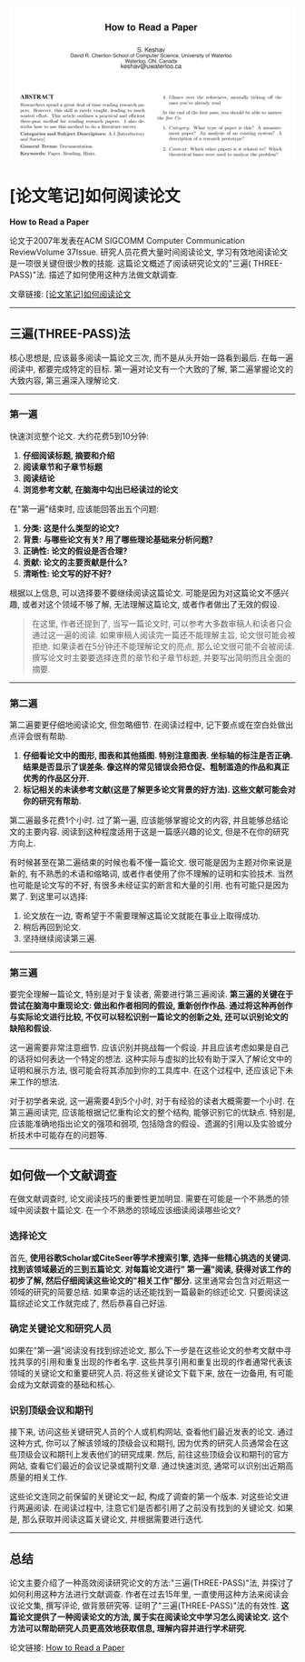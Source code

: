 ![封面](img/[论文笔记]如何阅读论文/封面.png)

# [论文笔记]如何阅读论文

**How to Read a Paper**

论文于2007年发表在ACM SIGCOMM Computer Communication ReviewVolume 37Issue.
研究人员花费大量时间阅读论文, 学习有效地阅读论文是一项很关键但很少教的技能. 这篇论文概述了阅读研究论文的"三遍(
THREE-PASS)"法. 描述了如何使用这种方法做文献调查.

文章链接: [[论文笔记]如何阅读论文](https://zhuanlan.zhihu.com/p/704095836)

---

## 三遍(THREE-PASS)法

核心思想是, 应该最多阅读一篇论文三次, 而不是从头开始一路看到最后. 在每一遍阅读中, 都要完成特定的目标. 第一遍对论文有一个大致的了解,
第二遍掌握论文的大致内容, 第三遍深入理解论文.

---

### 第一遍

快速浏览整个论文. 大约花费5到10分钟:

1. **仔细阅读标题, 摘要和介绍**
2. **阅读章节和子章节标题**
3. **阅读结论**
4. **浏览参考文献, 在脑海中勾出已经读过的论文**

在"第一遍"结束时, 应该能回答出五个问题:

1. **分类: 这是什么类型的论文?**
2. **背景: 与哪些论文有关? 用了哪些理论基础来分析问题?**
3. **正确性: 论文的假设是否合理?**
4. **贡献: 论文的主要贡献是什么?**
5. **清晰性: 论文写的好不好?**

根据以上信息, 可以选择要不要继续阅读这篇论文. 可能是因为对这篇论文不感兴趣, 或者对这个领域不够了解, 无法理解这篇论文,
或者作者做出了无效的假设.

> 在这里, 作者还提到了, 当写一篇论文时, 可以参考大多数审稿人和读者只会通过这一遍的阅读. 如果审稿人阅读完一篇还不能理解主旨,
> 论文很可能会被拒绝. 如果读者在5分钟还不能理解论文的亮点, 那么论文很可能不会被阅读. 撰写论文时主要要选择连贯的章节和子章节标题,
> 并要写出简明而且全面的摘要.

---

### 第二遍

第二遍要更仔细地阅读论文, 但忽略细节. 在阅读过程中, 记下要点或在空白处做出点评会很有帮助.

1. **仔细看论文中的图形, 图表和其他插图. 特别注意图表. 坐标轴的标注是否正确. 结果是否显示了误差条.
   像这样的常见错误会把仓促、粗制滥造的作品和真正优秀的作品区分开.**
2. **标记相关的未读参考文献(这是了解更多论文背景的好方法). 这些文献可能会对你的研究有帮助.**

第二遍最多花费1个小时. 过了第一遍, 应该能够掌握论文的内容, 并且能够总结论文的主要内容. 阅读到这种程度适用于这是一篇感兴趣的论文,
但是不在你的研究方向上.

有时候甚至在第二遍结束的时候也看不懂一篇论文. 很可能是因为主题对你来说是新的, 有不熟悉的术语和缩略词,
或者作者使用了你不理解的证明和实验技术.
当然也可能是论文写的不好, 有很多未经证实的断言和大量的引用. 也有可能只是因为累了. 到这里可以选择:

1. 论文放在一边, 寄希望于不需要理解这篇论文就能在事业上取得成功.
2. 稍后再回到论文.
3. 坚持继续阅读第三遍.

---

### 第三遍

要完全理解一篇论文, 特别是对于复读者, 需要进行第三遍阅读. **第三遍的关键在于尝试在脑海中重现论文: 做出和作者相同的假设,
重新创作作品. 通过将这种再创作与实际论文进行比较, 不仅可以轻松识别一篇论文的创新之处, 还可以识别论文的缺陷和假设.**

这一遍需要非常注意细节. 应该识别并挑战每一个假设. 并且应该考虑如果是自己的话将如何表达一个特定的想法.
这种实际与虚拟的比较有助于深入了解论文中的证明和展示方法, 很可能会将其添加到你的工具库中. 在这个过程中, 还应该记下未来工作的想法.

对于初学者来说, 这一遍需要4到5个小时, 对于有经验的读者大概需要一个小时. 在第三遍阅读完, 应该能根据记忆重构论文的整个结构,
能够识别它的优缺点. 特别是, 应该能准确地指出论文的强项和弱项, 包括隐含的假设、遗漏的引用以及实验或分析技术中可能存在的问题等.

---

## 如何做一个文献调查

在做文献调查时, 论文阅读技巧的重要性更加明显. 需要在可能是一个不熟悉的领域中阅读数十篇论文. 在一个不熟悉的领域应该细读阅读哪些论文?

### 选择论文

首先, **使用谷歌Scholar或CiteSeer等学术搜索引擎, 选择一些精心挑选的关键词. 找到该领域最近的三到五篇论文. 对每篇论文进行"
第一遍"阅读, 获得对该工作的初步了解, 然后仔细阅读这些论文的"相关工作"部分.** 这里通常会包含对近期这一领域的研究的简要总结.
如果幸运的话还能找到一篇最新的综述论文. 只要阅读这篇综述论文工作就完成了, 然后恭喜自己好运.

### 确定关键论文和研究人员

如果在"第一遍"阅读没有找到综述论文, 那么下一步是在这些论文的参考文献中寻找共享的引用和重复出现的作者名字.
这些共享引用和重复出现的作者通常代表该领域的关键论文和重要研究人员. 将这些关键论文下载下来, 放在一边备用,
有可能会成为文献调查的基础和核心.

### 识别顶级会议和期刊

接下来, 访问这些关键研究人员的个人或机构网站, 查看他们最近发表的论文. 通过这种方式, 你可以了解该领域的顶级会议和期刊,
因为优秀的研究人员通常会在这些顶级会议和期刊上发表他们的研究成果. 然后, 前往这些顶级会议和期刊的官方网站,
查看它们最近的会议记录或期刊文章. 通过快速浏览, 通常可以识别出近期高质量的相关工作.

这些论文连同之前保留的关键论文一起, 构成了调查的第一个版本. 对这些论文进行两遍阅读. 在阅读过程中, 注意它们是否都引用了之前没有找到的关键论文.
如果是, 那么获取并阅读这篇关键论文, 并根据需要进行迭代.

---

## 总结

论文主要介绍了一种高效阅读研究论文的方法:"三遍(THREE-PASS)"法, 并探讨了如何利用这种方法进行文献调查. 作者在过去15年里,
一直使用这种方法来阅读会议论文集, 撰写评论, 做背景研究等. 证明了"三遍(THREE-PASS)"法的有效性. **这篇论文提供了一种阅读论文的方法,
属于实在阅读论文中学习怎么阅读论文. 这个方法可以帮助研究人员更高效地获取信息, 理解内容并进行学术研究.**

论文链接: [How to Read a Paper](https://dl.acm.org/doi/abs/10.1145/1273445.1273458)